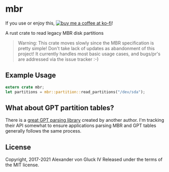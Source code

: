 # mbr

If you use or enjoy this, [![buy me a coffee at ko-fi](https://storage.ko-fi.com/cdn/kofi4.png?v=3)](https://ko-fi.com/Q5Q2QF1PE)!

A rust crate to read legacy MBR disk partitions

> Warning: This crate moves slowly since the MBR specification is pretty simple! Don't take
> lack of updates as abandonment of this project!  It currently handles most basic usage
> cases, and bugs/pr's are addressed via the issue tracker :-)

## Example Usage

```rust
extern crate mbr;
let partitions = mbr::partition::read_partitions("/dev/sda");
```

## What about GPT partition tables?

There is a [great GPT parsing library](https://crates.io/crates/gpt) created by another author.
I'm tracking their API somewhat to ensure applications parsing MBR and GPT tables generally follows the same process.

## License

Copyright, 2017-2021 Alexander von Gluck IV
Released under the terms of the MIT license.

